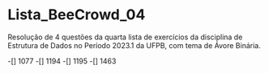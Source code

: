 # Lista_BeeCrowd_04

Resolução de 4 questões da quarta lista de exercícios da disciplina de Estrutura de Dados no Período 2023.1 da UFPB, com tema de Ávore Binária.

-[] 1077
-[] 1194
-[] 1195
-[] 1463
